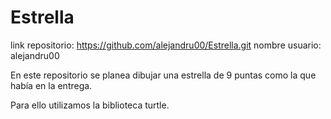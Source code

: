 # Estrella
link repositorio: https://github.com/alejandru00/Estrella.git
nombre usuario: alejandru00




En este repositorio se planea dibujar una estrella de 9 puntas como la que había en la entrega.


Para ello utilizamos la biblioteca turtle.
